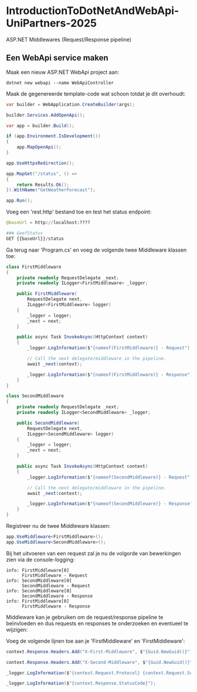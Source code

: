 # IntroductionToDotNetAndWebApi-UniPartners-2025
ASP.NET Middlewares (Request/Response pipeline)

## Een WebApi service maken

Maak een nieuw ASP.NET WebApi project aan:

```
dotnet new webapi --name WebApiController
```

Maak de gegenereerde template-code wat schoon totdat je dit overhoudt:

```csharp
var builder = WebApplication.CreateBuilder(args);

builder.Services.AddOpenApi();

var app = builder.Build();

if (app.Environment.IsDevelopment())
{
    app.MapOpenApi();
}

app.UseHttpsRedirection();

app.MapGet("/status", () =>
{
    return Results.Ok();
}).WithName("GetWeatherForecast");

app.Run();
```

Voeg een 'rest.http' bestand toe en test het status endpoint:

```py
@baseUrl = http://localhost:????

### GeefStatus
GET {{baseUrl}}/status
```

Ga terug naar 'Program.cs' en voeg de volgende twee Middleware klassen toe:

```csharp
class FirstMiddleware
{
    private readonly RequestDelegate _next;
    private readonly ILogger<FirstMiddleware> _logger;

    public FirstMiddleware(
        RequestDelegate next,
        ILogger<FirstMiddleware> logger)
    {
        _logger = logger;
        _next = next;
    }

    public async Task InvokeAsync(HttpContext context)
    {
        _logger.LogInformation($"{nameof(FirstMiddleware)} - Request");

        // Call the next delegate/middleware in the pipeline.
        await _next(context);

        _logger.LogInformation($"{nameof(FirstMiddleware)} - Response");
    }
}
```

```csharp
class SecondMiddleware
{
    private readonly RequestDelegate _next;
    private readonly ILogger<SecondMiddleware> _logger;

    public SecondMiddleware(
        RequestDelegate next,
        ILogger<SecondMiddleware> logger)
    {
        _logger = logger;
        _next = next;
    }

    public async Task InvokeAsync(HttpContext context)
    {
        _logger.LogInformation($"{nameof(SecondMiddleware)} - Request");

        // Call the next delegate/middleware in the pipeline.
        await _next(context);

        _logger.LogInformation($"{nameof(SecondMiddleware)} - Response");
    }
}
```

Registreer nu de twee Middleware klassen:

```csharp
app.UseMiddleware<FirstMiddleware>();
app.UseMiddleware<SecondMiddleware>();
```

Bij het uitvoeren van een request zal je nu de volgorde van bewerkingen zien via de console-logging:

```
info: FirstMiddleware[0]
      FirstMiddleware - Request
info: SecondMiddleware[0]
      SecondMiddleware - Request
info: SecondMiddleware[0]
      SecondMiddleware - Response
info: FirstMiddleware[0]
      FirstMiddleware - Response
```

Middleware kan je gebruiken om de request/response pipeline te beïnvloeden en dus requests en responses te onderzoeken en eventueel te wijzigen:

Voeg de volgende lijnen toe aan je 'FirstMiddleware' en 'FirstMiddleware':

```csharp
context.Response.Headers.Add("X-First-Middleware", $"{Guid.NewGuid()}");
```

```csharp
context.Response.Headers.Add("X-Second-Middleware", $"{Guid.NewGuid()}");
```

```csharp
_logger.LogInformation($"{context.Request.Protocol} {context.Request.Scheme}://{context.Request.Host}{context.Request.Path}");
```

```csharp
_logger.LogInformation($"{context.Response.StatusCode}");
```